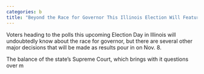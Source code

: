 ```yaml
---
categories: b
title: "Beyond the Race for Governor This Illinois Election Will Feature Some Big Decisions"
---
```


Voters heading to the polls this upcoming Election Day in Illinois will undoubtedly know about the race for governor, but there are several other major decisions that will be made as results pour in on Nov. 8. 



The balance of the state&#8217;s Supreme Court, which brings with it questions over m